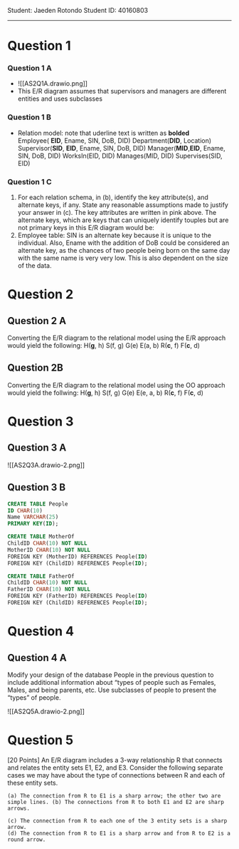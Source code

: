Student: Jaeden Rotondo 
Student ID: 40160803 

---
# Question 1
### Question 1 A 
- ![[AS2Q1A.drawio.png]]
- This E/R diagram assumes that supervisors and managers are different entities and uses subclasses
### Question 1 B
- Relation model: note that uderline text is written as **bolded**
Employee( **EID**, Ename, SIN, DoB, DID)
Department(**DID**, Location)
Supervisor(**SID**, **EID**, Ename, SIN, DoB, DID)
Manager(**MID**,**EID**, Ename, SIN, DoB, DID)
WorksIn(EID, DID)
Manages(MID, DID)
Supervises(SID, EID)
### Question 1 C
1.  For each relation schema, in (b), identify the key attribute(s), and alternate keys, if any. State any reasonable assumptions made to justify your answer in (c).
The key attributes are written in pink above. The alternate keys, which are keys that can uniquely identify touples but are not primary keys in this E/R diagram would be: 
1. Employee table: SIN is an alternate key because it is unique to the individual. Also, Ename with the addition of DoB could be considered an alternate key, as the chances of two people being born on the same day with the same name is very very low. This is also dependent on the size of the data. 

# Question 2
## Question 2 A 
Converting the E/R diagram to the relational model using the E/R approach would yield the following: 
H(**g**, h)
S(f, g)
G(e)
E(a, b)
R(**c**, f)
F(**c**, d)
## Question 2B
Converting the E/R diagram to the relational model using the OO approach would yield the follwing: 
H(**g**, h)
S(f, g)
G(e)
E(e, a, b)
R(**c**, f)
F(**c**, d)

# Question 3
## Question 3 A 
![[AS2Q3A.drawio-2.png]]
## Question 3 B 
```sql
CREATE TABLE People
ID CHAR(10) 
Name VARCHAR(25) 
PRIMARY KEY(ID);

CREATE TABLE MotherOf
ChildID CHAR(10) NOT NULL
MotherID CHAR(10) NOT NULL
FOREIGN KEY (MotherID) REFERENCES People(ID)
FOREIGN KEY (ChildID) REFERENCES People(ID);

CREATE TABLE FatherOf
ChildID CHAR(10) NOT NULL
FatherID CHAR(10) NOT NULL
FOREIGN KEY (FatherID) REFERENCES People(ID)
FOREIGN KEY (ChildID) REFERENCES People(ID);
```

# Question 4
## Question 4 A
Modify your design of the database People in the previous question to include additional information about “types of people such as Females, Males, and being parents, etc. Use subclasses of people to present the “types” of people.

![[AS2Q5A.drawio-2.png]]

# Question 5
[20 Points] An E/R diagram includes a 3-way relationship R that connects and relates the entity sets E1, E2, and E3. Consider the following separate cases we may have about the type of connections between R and each of these entity sets.
    
    (a) The connection from R to E1 is a sharp arrow; the other two are simple lines. (b) The connections from R to both E1 and E2 are sharp arrows.
    
    (c) The connection from R to each one of the 3 entity sets is a sharp arrow.  
    (d) The connection from R to E1 is a sharp arrow and from R to E2 is a round arrow.
